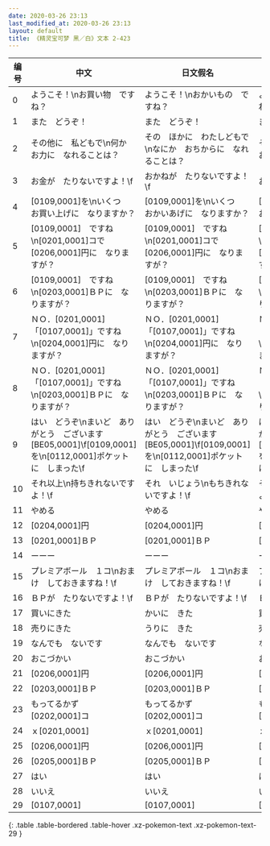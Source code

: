 ```yaml
---
date: 2020-03-26 23:13
last_modified_at: 2020-03-26 23:13
layout: default
title: 《精灵宝可梦 黑／白》文本 2-423
---
```

| 编号 | 中文 | 日文假名 | 日文汉字 |
| ---- | ---- | ---- | --- |
| 0 | ようこそ！\nお買い物　ですね？ | ようこそ！\nおかいもの　ですね？ | ようこそ！\nお買い物　ですね？ |
| 1 | また　どうぞ！ | また　どうぞ！ | また　どうぞ！ |
| 2 | その他に　私どもで\n何か　お力に　なれることは？ | その　ほかに　わたしどもで\nなにか　おちからに　なれることは？ | その他に　私どもで\n何か　お力に　なれることは？ |
| 3 | お金が　たりないですよ！\f | おかねが　たりないですよ！\f | お金が　たりないですよ！\f |
| 4 | [0109,0001]を\nいくつ　お買い上げに　なりますか？ | [0109,0001]を\nいくつ　おかいあげに　なりますか？ | [0109,0001]を\nいくつ　お買い上げに　なりますか？ |
| 5 | [0109,0001]　ですね\n[0201,0001]コで　[0206,0001]円に　なりますが？ | [0109,0001]　ですね\n[0201,0001]コで　[0206,0001]円に　なりますが？ | [0109,0001]　ですね\n[0201,0001]コで　[0206,0001]円に　なりますが？ |
| 6 | [0109,0001]　ですね\n[0203,0001]ＢＰに　なりますが？ | [0109,0001]　ですね\n[0203,0001]ＢＰに　なりますが？ | [0109,0001]　ですね\n[0203,0001]ＢＰに　なりますが？ |
| 7 | ＮＯ．[0201,0001]「[0107,0001]」ですね\n[0204,0001]円に　なりますが？ | ＮＯ．[0201,0001]「[0107,0001]」ですね\n[0204,0001]円に　なりますが？ | ＮＯ．[0201,0001]「[0107,0001]」ですね\n[0204,0001]円に　なりますが？ |
| 8 | ＮＯ．[0201,0001]「[0107,0001]」ですね\n[0203,0001]ＢＰに　なりますが？ | ＮＯ．[0201,0001]「[0107,0001]」ですね\n[0203,0001]ＢＰに　なりますが？ | ＮＯ．[0201,0001]「[0107,0001]」ですね\n[0203,0001]ＢＰに　なりますが？ |
| 9 | はい　どうぞ\nまいど　ありがとう　ございます[BE05,0001]\f[0109,0001]を\n[0112,0001]ポケットに　しまった\f | はい　どうぞ\nまいど　ありがとう　ございます[BE05,0001]\f[0109,0001]を\n[0112,0001]ポケットに　しまった\f | はい　どうぞ\nまいど　ありがとう　ございます[BE05,0001]\f[0109,0001]を\n[0112,0001]ポケットに　しまった\f |
| 10 | それ以上\n持ちきれないですよ！\f | それ　いじょう\nもちきれないですよ！\f | それ以上\n持ちきれないですよ！\f |
| 11 | やめる | やめる | やめる |
| 12 | [0204,0001]円 | [0204,0001]円 | [0204,0001]円 |
| 13 | [0201,0001]ＢＰ | [0201,0001]ＢＰ | [0201,0001]ＢＰ |
| 14 | ーーー | ーーー | ーーー |
| 15 | プレミアボール　１コ\nおまけ　しておきますね！\f | プレミアボール　１コ\nおまけ　しておきますね！\f | プレミアボール　１コ\nおまけ　しておきますね！\f |
| 16 | ＢＰが　たりないですよ！\f | ＢＰが　たりないですよ！\f | ＢＰが　たりないですよ！\f |
| 17 | 買いにきた | かいに　きた | 買いにきた |
| 18 | 売りにきた | うりに　きた | 売りにきた |
| 19 | なんでも　ないです | なんでも　ないです | なんでも　ないです |
| 20 | おこづかい | おこづかい | おこづかい |
| 21 | [0206,0001]円 | [0206,0001]円 | [0206,0001]円 |
| 22 | [0203,0001]ＢＰ | [0203,0001]ＢＰ | [0203,0001]ＢＰ |
| 23 | もってるかず　[0202,0001]コ | もってるかず　[0202,0001]コ | もってるかず　[0202,0001]コ |
| 24 | ｘ[0201,0001] | ｘ[0201,0001] | ｘ[0201,0001] |
| 25 | [0206,0001]円 | [0206,0001]円 | [0206,0001]円 |
| 26 | [0205,0001]ＢＰ | [0205,0001]ＢＰ | [0205,0001]ＢＰ |
| 27 | はい | はい | はい |
| 28 | いいえ | いいえ | いいえ |
| 29 | [0107,0001] | [0107,0001] | [0107,0001] |
{: .table .table-bordered .table-hover .xz-pokemon-text .xz-pokemon-text-29 }
